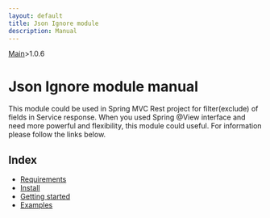 ```yaml
---
layout: default
title: Json Ignore module
description: Manual
---
```


[Main](../index.MD)>1.0.6

# Json Ignore module manual
This module could be used in Spring MVC Rest project for filter(exclude) of fields in Service response.
When you used Spring @View interface and need more powerful and flexibility, this module could useful.
For information please follow the links below.

## Index
* [Requirements](./requirements/index.MD)
* [Install](./install/index.MD)
* [Getting started](./start/index.MD)
* [Examples](./examples/index.MD)